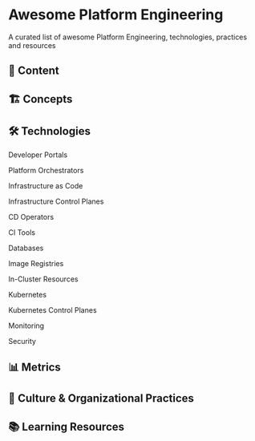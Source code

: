 # Awesome Platform Engineering
A curated list of awesome Platform Engineering, technologies, practices and resources

## 📜 Content

## 🏗 Concepts

## 🛠 Technologies

Developer Portals

Platform Orchestrators

Infrastructure as Code

Infrastructure Control Planes

CD Operators

CI Tools

Databases

Image Registries

In-Cluster Resources

Kubernetes

Kubernetes Control Planes

Monitoring

Security


## 📊 Metrics

## 👥 Culture & Organizational Practices

## 📚 Learning Resources
